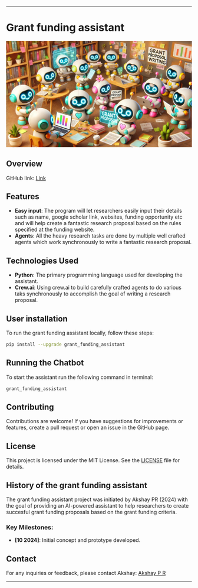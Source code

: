 
----------------------------------------------------------------------------------------------------------------------------------------------------------------------------------------------

# Grant funding assistant

![Grant funding assistant](joyful_bots_collaborating.jpg)

## Overview


GitHub link: [Link](https://github.com/Dorcatz123/grant_funding_assistant)

## Features
- **Easy input**: The program will let researchers easily input their details such as name, google scholar link, websites, funding opportunity etc and will 
                   help create a fantastic research proposal based on the rules specified at the funding website.
- **Agents**: All the heavy research tasks are done by multiple well crafted agents which work synchronously to write a fantastic research proposal. 

## Technologies Used
- **Python**: The primary programming language used for developing the assistant.
- **Crew.ai**: Using crew.ai to build carefully crafted agents to do various taks synchronously to accomplish the goal of writing a research proposal.


## User installation
To run the grant funding assistant locally, follow these steps:

   ```bash
  pip install --upgrade grant_funding_assistant
   ```

## Running the Chatbot
To start the assistant run the following command in terminal:
```bash
grant_funding_assistant
```


## Contributing
Contributions are welcome! If you have suggestions for improvements or features, create a pull request or open an issue in the GitHub page.

## License
This project is licensed under the MIT License. See the [LICENSE](LICENSE.txt) file for details.


## History of the grant funding assistant

The grant funding assistant project was initiated by Akshay PR (2024) with the goal of providing an AI-powered assistant to help researchers to create succesful grant funding proposals
based on the grant funding criteria. 


### Key Milestones:
- **[10 2024]**: Initial concept and prototype developed.


## Contact
For any inquiries or feedback, please contact Akshay: [Akshay P R](mailto:akshaypr314159@gmail.com)

-----------------------------------------------------------------------------------------------------------------------------------------------------------------------


